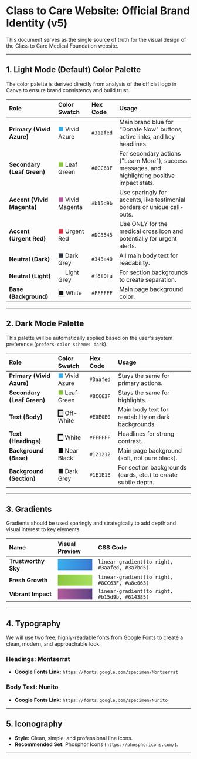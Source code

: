 # Class to Care Website: Official Brand Identity (v5)

This document serves as the single source of truth for the visual design of the Class to Care Medical Foundation website.

---

## 1. Light Mode (Default) Color Palette

The color palette is derived directly from analysis of the official logo in Canva to ensure brand consistency and build trust.

| Role                      | Color Swatch                                                    | Hex Code    | Usage                                                                                        |
| :------------------------ | :-------------------------------------------------------------- | :---------- | :------------------------------------------------------------------------------------------- |
| **Primary (Vivid Azure)**   | <span style="color:#3aafed;">■</span> Vivid Azure               | `#3aafed`   | Main brand blue for "Donate Now" buttons, active links, and key headlines.                 |
| **Secondary (Leaf Green)**  | <span style="color:#8CC63F;">■</span> Leaf Green                | `#8CC63F`   | For secondary actions ("Learn More"), success messages, and highlighting positive impact stats. |
| **Accent (Vivid Magenta)**  | <span style="color:#b15d9b;">■</span> Vivid Magenta             | `#b15d9b`   | Use sparingly for accents, like testimonial borders or unique call-outs.                     |
| **Accent (Urgent Red)**     | <span style="color:#DC3545;">■</span> Urgent Red                | `#DC3545`   | Use ONLY for the medical cross icon and potentially for urgent alerts.                         |
| **Neutral (Dark)**        | <span style="color:#343a40;">■</span> Dark Grey                 | `#343a40`   | All main body text for readability.                                                          |
| **Neutral (Light)**       | <span style="color:#f8f9fa;">■</span> Light Grey                | `#f8f9fa`   | For section backgrounds to create separation.                                                |
| **Base (Background)**     | <span style="border: 1px solid #ccc;">■</span> White             | `#FFFFFF`   | Main page background color.                                                                  |

---

## 2. Dark Mode Palette

This palette will be automatically applied based on the user's system preference (`prefers-color-scheme: dark`).

| Role                      | Color Swatch                                                    | Hex Code    | Usage                                                              |
| :------------------------ | :-------------------------------------------------------------- | :---------- | :----------------------------------------------------------------- |
| **Primary (Vivid Azure)**   | <span style="color:#3aafed;">■</span> Vivid Azure               | `#3aafed`   | Stays the same for primary actions.                                |
| **Secondary (Leaf Green)**  | <span style="color:#8CC63F;">■</span> Leaf Green                | `#8CC63F`   | Stays the same for highlights.                                     |
| **Text (Body)**           | <span style="color:#E0E0E0; background-color: #121212">■</span> Off-White | `#E0E0E0`   | Main body text for readability on dark backgrounds.                |
| **Text (Headings)**       | <span style="color:#FFFFFF; background-color: #121212">■</span> White     | `#FFFFFF`   | Headlines for strong contrast.                                     |
| **Background (Base)**     | <span style="color:#121212;">■</span> Near Black                | `#121212`   | Main page background (soft, not pure black).                       |
| **Background (Section)**  | <span style="color:#1E1E1E;">■</span> Dark Grey                 | `#1E1E1E`   | For section backgrounds (cards, etc.) to create subtle depth.      |

---

## 3. Gradients

Gradients should be used sparingly and strategically to add depth and visual interest to key elements.

| Name              | Visual Preview                                                                                                  | CSS Code                                                   |
| :---------------- | :-------------------------------------------------------------------------------------------------------------- | :--------------------------------------------------------- |
| **Trustworthy Sky** | <span style="display: block; width: 100%; height: 30px; background: linear-gradient(to right, #3aafed, #3a7bd5);"></span> | `linear-gradient(to right, #3aafed, #3a7bd5)` |
| **Fresh Growth**    | <span style="display: block; width: 100%; height: 30px; background: linear-gradient(to right, #8CC63F, #a8e063);"></span> | `linear-gradient(to right, #8CC63F, #a8e063)` |
| **Vibrant Impact**  | <span style="display: block; width: 100%; height: 30px; background: linear-gradient(to right, #b15d9b, #614385);"></span> | `linear-gradient(to right, #b15d9b, #614385)` |

---

## 4. Typography

We will use two free, highly-readable fonts from Google Fonts to create a clean, modern, and approachable look.

### Headings: Montserrat

-   **Google Fonts Link:** `https://fonts.google.com/specimen/Montserrat`

### Body Text: Nunito

-   **Google Fonts Link:** `https://fonts.google.com/specimen/Nunito`

---

## 5. Iconography

-   **Style:** Clean, simple, and professional line icons.
-   **Recommended Set:** Phosphor Icons (`https://phosphoricons.com/`).

---